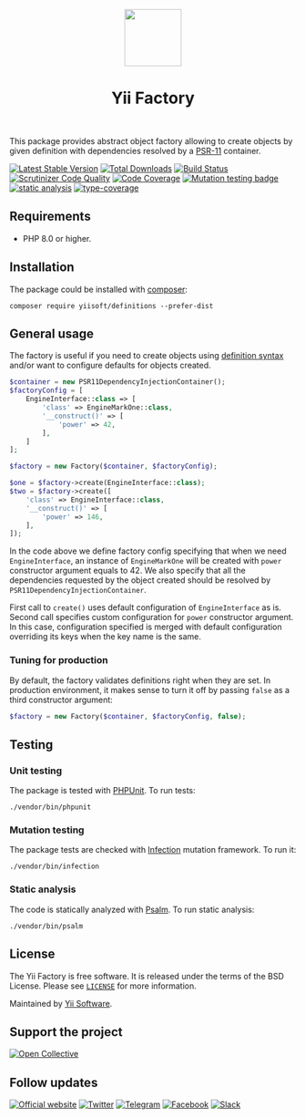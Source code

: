 <p align="center">
    <a href="https://github.com/yiisoft" target="_blank">
        <img src="https://avatars0.githubusercontent.com/u/993323" height="100px">
    </a>
    <h1 align="center">Yii Factory</h1>
    <br>
</p>

This package provides abstract object factory allowing to create objects by given definition
with dependencies resolved by a [PSR-11](https://www.php-fig.org/psr/psr-11/) container.

[![Latest Stable Version](https://poser.pugx.org/yiisoft/factory/v/stable.png)](https://packagist.org/packages/yiisoft/factory)
[![Total Downloads](https://poser.pugx.org/yiisoft/factory/downloads.png)](https://packagist.org/packages/yiisoft/factory)
[![Build Status](https://github.com/yiisoft/factory/workflows/build/badge.svg)](https://github.com/yiisoft/factory/actions?query=workflow%3Abuild)
[![Scrutinizer Code Quality](https://scrutinizer-ci.com/g/yiisoft/factory/badges/quality-score.png?b=master)](https://scrutinizer-ci.com/g/yiisoft/factory/?branch=master)
[![Code Coverage](https://scrutinizer-ci.com/g/yiisoft/factory/badges/coverage.png?b=master)](https://scrutinizer-ci.com/g/yiisoft/factory/?branch=master)
[![Mutation testing badge](https://img.shields.io/endpoint?style=flat&url=https%3A%2F%2Fbadge-api.stryker-mutator.io%2Fgithub.com%2Fyiisoft%2Ffactory%2Fmaster)](https://dashboard.stryker-mutator.io/reports/github.com/yiisoft/factory/master)
[![static analysis](https://github.com/yiisoft/factory/workflows/static%20analysis/badge.svg)](https://github.com/yiisoft/factory/actions?query=workflow%3A%22static+analysis%22)
[![type-coverage](https://shepherd.dev/github/yiisoft/factory/coverage.svg)](https://shepherd.dev/github/yiisoft/factory)

## Requirements

- PHP 8.0 or higher.

## Installation

The package could be installed with [composer](http://getcomposer.org/download/):

```shell
composer require yiisoft/definitions --prefer-dist
```

## General usage

The factory is useful if you need to create objects using [definition syntax](https://github.com/yiisoft/definitions)
and/or want to configure defaults for objects created.

```php
$container = new PSR11DependencyInjectionContainer();
$factoryConfig = [
    EngineInterface::class => [
        'class' => EngineMarkOne::class,
        '__construct()' => [
            'power' => 42,
        ],
    ]
];

$factory = new Factory($container, $factoryConfig);

$one = $factory->create(EngineInterface::class);
$two = $factory->create([
    'class' => EngineInterface::class,
    '__construct()' => [
        'power' => 146,
    ],
]);
```

In the code above we define factory config specifying that when we need `EngineInterface`, an instance of `EngineMarkOne`
will be created with `power` constructor argument equals to 42. We also specify that all the dependencies requested by
the object created should be resolved by `PSR11DependencyInjectionContainer`.

First call to `create()` uses default configuration of `EngineInterface` as is. Second call specifies custom
configuration for `power` constructor argument. In this case, configuration specified is merged with default
configuration overriding its keys when the key name is the same.

### Tuning for production

By default, the factory validates definitions right when they are set. In production environment, it makes sense to
turn it off by passing `false` as a third constructor argument:

```php
$factory = new Factory($container, $factoryConfig, false);
```

## Testing

### Unit testing

The package is tested with [PHPUnit](https://phpunit.de/). To run tests:

```shell
./vendor/bin/phpunit
```

### Mutation testing

The package tests are checked with [Infection](https://infection.github.io/) mutation framework. To run it:

```shell
./vendor/bin/infection
```

### Static analysis

The code is statically analyzed with [Psalm](https://psalm.dev/). To run static analysis:

```shell
./vendor/bin/psalm
```

## License

The Yii Factory is free software. It is released under the terms of the BSD License.
Please see [`LICENSE`](./LICENSE.md) for more information.

Maintained by [Yii Software](https://www.yiiframework.com/).

## Support the project

[![Open Collective](https://img.shields.io/badge/Open%20Collective-sponsor-7eadf1?logo=open%20collective&logoColor=7eadf1&labelColor=555555)](https://opencollective.com/yiisoft)

## Follow updates

[![Official website](https://img.shields.io/badge/Powered_by-Yii_Framework-green.svg?style=flat)](https://www.yiiframework.com/)
[![Twitter](https://img.shields.io/badge/twitter-follow-1DA1F2?logo=twitter&logoColor=1DA1F2&labelColor=555555?style=flat)](https://twitter.com/yiiframework)
[![Telegram](https://img.shields.io/badge/telegram-join-1DA1F2?style=flat&logo=telegram)](https://t.me/yii3en)
[![Facebook](https://img.shields.io/badge/facebook-join-1DA1F2?style=flat&logo=facebook&logoColor=ffffff)](https://www.facebook.com/groups/yiitalk)
[![Slack](https://img.shields.io/badge/slack-join-1DA1F2?style=flat&logo=slack)](https://yiiframework.com/go/slack)
